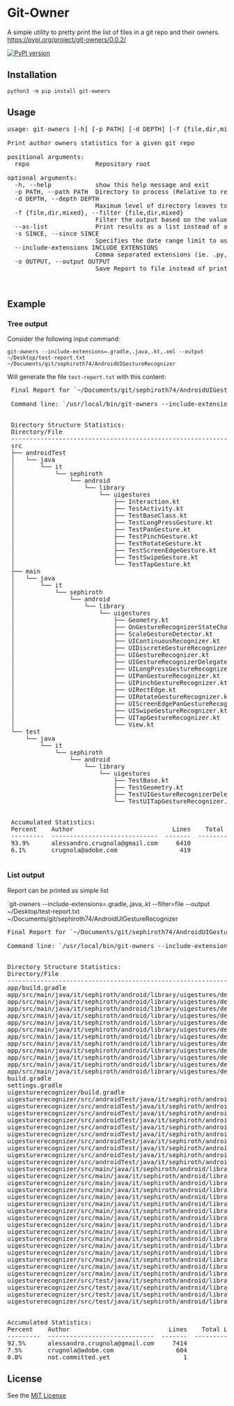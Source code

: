 # Git-Owner

A simple utility to pretty print the list of files in a git repo and their owners.<br />
https://pypi.org/project/git-owners/0.0.2/

[![PyPI version](https://badge.fury.io/py/git-owners@2x.png)](https://badge.fury.io/py/git-owners)

## Installation

`python3 -m pip install git-owners` 

## Usage

<pre>
usage: git-owners [-h] [-p PATH] [-d DEPTH] [-f {file,dir,mixed}] [--as-list] [-s SINCE] [--include-extensions INCLUDE_EXTENSIONS] [-o OUTPUT] repo

Print author owners statistics for a given git repo

positional arguments:
  repo                  Repository root

optional arguments:
  -h, --help            show this help message and exit
  -p PATH, --path PATH  Directory to process (Relative to repository root)
  -d DEPTH, --depth DEPTH
                        Maximum level of directory leaves to print out in the final tree (-1 to print all leaves)
  -f {file,dir,mixed}, --filter {file,dir,mixed}
                        Filter the output based on the value given. file: output files only (--as-list will be used in this case), dir: output directories only, mixed: output files and directories (default).
  --as-list             Print results as a list instead of a tree. If --filter is not specified, mixed will be used.
  -s SINCE, --since SINCE
                        Specifies the date range limit to use when executing git blame. date format is the same as used for git blame --since
  --include-extensions INCLUDE_EXTENSIONS
                        Comma separated extensions (ie. .py, .kt, .java). Specifies which file extensions to include while parsing the repository
  -o OUTPUT, --output OUTPUT
                        Save Report to file instead of printing to stdout

 </pre>
 
## Example

### Tree output

Consider the following input command:
 
`git-owners --include-extensions=.gradle,.java,.kt,.xml --output ~/Desktop/test-report.txt ~/Documents/git/sephiroth74/AndroidUIGestureRecognizer` 
 
Will generate the file `test-report.txt` with this content:
 
 <pre>
 Final Report for `~/Documents/git/sephiroth74/AndroidUIGestureRecognizer`
 
 Command line: `/usr/local/bin/git-owners --include-extensions=.gradle,.java,.kt --path uigesturerecognizer/src --output ~/Desktop/test-report.txt ~/Documents/git/sephiroth74/AndroidUIGestureRecognizer`
 
 
 Directory Structure Statistics:
 Directory/File                                                               Percent    Owner                            Lines    Total Lines    
 ---------------------------------------------------------------------------  ---------  -------------------------------  -------  -------------  
 src                                                                          93.9%      alessandro.crugnola@gmail.com    6410     6829           
 ├── androidTest                                                              100.0%     alessandro.crugnola@gmail.com    2753     2753           
 │   └── java                                                                 100.0%     alessandro.crugnola@gmail.com    2753     2753           
 │       └── it                                                               100.0%     alessandro.crugnola@gmail.com    2753     2753           
 │           └── sephiroth                                                    100.0%     alessandro.crugnola@gmail.com    2753     2753           
 │               └── android                                                  100.0%     alessandro.crugnola@gmail.com    2753     2753           
 │                   └── library                                              100.0%     alessandro.crugnola@gmail.com    2753     2753           
 │                       └── uigestures                                       100.0%     alessandro.crugnola@gmail.com    2753     2753           
 │                           ├── Interaction.kt                               100.0%     alessandro.crugnola@gmail.com    450      450            
 │                           ├── TestActivity.kt                              100.0%     alessandro.crugnola@gmail.com    78       78             
 │                           ├── TestBaseClass.kt                             100.0%     alessandro.crugnola@gmail.com    88       88             
 │                           ├── TestLongPressGesture.kt                      100.0%     alessandro.crugnola@gmail.com    430      430            
 │                           ├── TestPanGesture.kt                            100.0%     alessandro.crugnola@gmail.com    330      330            
 │                           ├── TestPinchGesture.kt                          100.0%     alessandro.crugnola@gmail.com    130      130            
 │                           ├── TestRotateGesture.kt                         100.0%     alessandro.crugnola@gmail.com    61       61             
 │                           ├── TestScreenEdgeGesture.kt                     100.0%     alessandro.crugnola@gmail.com    233      233            
 │                           ├── TestSwipeGesture.kt                          100.0%     alessandro.crugnola@gmail.com    223      223            
 │                           └── TestTapGesture.kt                            100.0%     alessandro.crugnola@gmail.com    730      730            
 ├── main                                                                     89.0%      alessandro.crugnola@gmail.com    3400     3819           
 │   └── java                                                                 89.0%      alessandro.crugnola@gmail.com    3400     3819           
 │       └── it                                                               89.0%      alessandro.crugnola@gmail.com    3400     3819           
 │           └── sephiroth                                                    89.0%      alessandro.crugnola@gmail.com    3400     3819           
 │               └── android                                                  89.0%      alessandro.crugnola@gmail.com    3400     3819           
 │                   └── library                                              89.0%      alessandro.crugnola@gmail.com    3400     3819           
 │                       └── uigestures                                       89.0%      alessandro.crugnola@gmail.com    3400     3819           
 │                           ├── Geometry.kt                                  100.0%     alessandro.crugnola@gmail.com    21       21             
 │                           ├── OnGestureRecognizerStateChangeListener.kt    100.0%     alessandro.crugnola@gmail.com    8        8              
 │                           ├── ScaleGestureDetector.kt                      63.1%      alessandro.crugnola@gmail.com    345      547            
 │                           ├── UIContinuousRecognizer.kt                    94.7%      alessandro.crugnola@gmail.com    18       19             
 │                           ├── UIDiscreteGestureRecognizer.kt               94.1%      alessandro.crugnola@gmail.com    16       17             
 │                           ├── UIGestureRecognizer.kt                       91.5%      alessandro.crugnola@gmail.com    346      378            
 │                           ├── UIGestureRecognizerDelegate.kt               71.9%      alessandro.crugnola@gmail.com    97       135            
 │                           ├── UILongPressGestureRecognizer.kt              97.1%      alessandro.crugnola@gmail.com    437      450            
 │                           ├── UIPanGestureRecognizer.kt                    89.8%      alessandro.crugnola@gmail.com    360      401            
 │                           ├── UIPinchGestureRecognizer.kt                  92.1%      alessandro.crugnola@gmail.com    234      254            
 │                           ├── UIRectEdge.kt                                100.0%     alessandro.crugnola@gmail.com    5        5              
 │                           ├── UIRotateGestureRecognizer.kt                 93.7%      alessandro.crugnola@gmail.com    328      350            
 │                           ├── UIScreenEdgePanGestureRecognizer.kt          93.3%      alessandro.crugnola@gmail.com    393      421            
 │                           ├── UISwipeGestureRecognizer.kt                  97.6%      alessandro.crugnola@gmail.com    439      450            
 │                           ├── UITapGestureRecognizer.kt                    97.2%      alessandro.crugnola@gmail.com    342      352            
 │                           └── View.kt                                      100.0%     alessandro.crugnola@gmail.com    11       11             
 └── test                                                                     100.0%     alessandro.crugnola@gmail.com    257      257            
     └── java                                                                 100.0%     alessandro.crugnola@gmail.com    257      257            
         └── it                                                               100.0%     alessandro.crugnola@gmail.com    257      257            
             └── sephiroth                                                    100.0%     alessandro.crugnola@gmail.com    257      257            
                 └── android                                                  100.0%     alessandro.crugnola@gmail.com    257      257            
                     └── library                                              100.0%     alessandro.crugnola@gmail.com    257      257            
                         └── uigestures                                       100.0%     alessandro.crugnola@gmail.com    257      257            
                             ├── TestBase.kt                                  100.0%     alessandro.crugnola@gmail.com    35       35             
                             ├── TestGeometry.kt                              100.0%     alessandro.crugnola@gmail.com    69       69             
                             ├── TestUIGestureRecognizerDelegate.kt           100.0%     alessandro.crugnola@gmail.com    81       81             
                             └── TestUITapGestureRecognizer.kt                100.0%     alessandro.crugnola@gmail.com    72       72             
 
 
 Accumulated Statistics:
 Percent    Author                           Lines    Total Lines
 ---------  -----------------------------  -------  -------------
 93.9%      alessandro.crugnola@gmail.com     6410           6829
 6.1%       crugnola@adobe.com                 419           6829
 
</pre>

### List output

Report can be printed as simple list

`git-owners --include-extensions=.gradle,.java,.kt --filter=file --output ~/Desktop/test-report.txt ~/Documents/git/sephiroth74/AndroidUIGestureRecognizer

<pre>
Final Report for `~/Documents/git/sephiroth74/AndroidUIGestureRecognizer`

Command line: `/usr/local/bin/git-owners --include-extensions=.gradle,.java,.kt --filter=file --output /Users/alessandro/Desktop/test-report.txt ~/Documents/git/sephiroth74/AndroidUIGestureRecognizer`


Directory Structure Statistics:
Directory/File                                                                                                          Perc      Owner                            Lines    Total Lines    
----------------------------------------------------------------------------------------------------------------------  --------  -------------------------------  -------  -------------  
app/build.gradle                                                                                                        50.9%     alessandro.crugnola@gmail.com    29       57             
app/src/main/java/it/sephiroth/android/library/uigestures/demo/BaseTest.java                                            77.3%     crugnola@adobe.com               75       97             
app/src/main/java/it/sephiroth/android/library/uigestures/demo/MainActivity.kt                                          100.0%    alessandro.crugnola@gmail.com    146      146            
app/src/main/java/it/sephiroth/android/library/uigestures/demo/MainApplication.java                                     86.7%     alessandro.crugnola@gmail.com    13       15             
app/src/main/java/it/sephiroth/android/library/uigestures/demo/MotionView.kt                                            100.0%    alessandro.crugnola@gmail.com    183      183            
app/src/main/java/it/sephiroth/android/library/uigestures/demo/fragments/IRecognizerFragment.kt                         100.0%    alessandro.crugnola@gmail.com    23       23             
app/src/main/java/it/sephiroth/android/library/uigestures/demo/fragments/UILongPressGestureRecognizerFragment.kt        100.0%    alessandro.crugnola@gmail.com    60       60             
app/src/main/java/it/sephiroth/android/library/uigestures/demo/fragments/UIPanGestureRecognizerFragment.kt              100.0%    alessandro.crugnola@gmail.com    55       55             
app/src/main/java/it/sephiroth/android/library/uigestures/demo/fragments/UIPinchGestureRecognizerFragment.kt            100.0%    alessandro.crugnola@gmail.com    41       41             
app/src/main/java/it/sephiroth/android/library/uigestures/demo/fragments/UIRotateGestureRecognizerFragment.kt           100.0%    alessandro.crugnola@gmail.com    54       54             
app/src/main/java/it/sephiroth/android/library/uigestures/demo/fragments/UIScreenEdgePanGestureRecognizerFragment.kt    100.0%    alessandro.crugnola@gmail.com    64       64             
app/src/main/java/it/sephiroth/android/library/uigestures/demo/fragments/UISwipeGestureRecognizerFragment.kt            100.0%    alessandro.crugnola@gmail.com    68       68             
app/src/main/java/it/sephiroth/android/library/uigestures/demo/fragments/UITapGestureRecognizerFragment.kt              100.0%    alessandro.crugnola@gmail.com    51       51             
build.gradle                                                                                                            59.0%     crugnola@adobe.com               23       39             
settings.gradle                                                                                                         100.0%    alessandro.crugnola@gmail.com    2        2              
uigesturerecognizer/build.gradle                                                                                        75.7%     alessandro.crugnola@gmail.com    178      235            
uigesturerecognizer/src/androidTest/java/it/sephiroth/android/library/uigestures/Interaction.kt                         100.0%    alessandro.crugnola@gmail.com    450      450            
uigesturerecognizer/src/androidTest/java/it/sephiroth/android/library/uigestures/TestActivity.kt                        100.0%    alessandro.crugnola@gmail.com    78       78             
uigesturerecognizer/src/androidTest/java/it/sephiroth/android/library/uigestures/TestBaseClass.kt                       100.0%    alessandro.crugnola@gmail.com    88       88             
uigesturerecognizer/src/androidTest/java/it/sephiroth/android/library/uigestures/TestLongPressGesture.kt                100.0%    alessandro.crugnola@gmail.com    430      430            
uigesturerecognizer/src/androidTest/java/it/sephiroth/android/library/uigestures/TestPanGesture.kt                      100.0%    alessandro.crugnola@gmail.com    330      330            
uigesturerecognizer/src/androidTest/java/it/sephiroth/android/library/uigestures/TestPinchGesture.kt                    100.0%    alessandro.crugnola@gmail.com    130      130            
uigesturerecognizer/src/androidTest/java/it/sephiroth/android/library/uigestures/TestRotateGesture.kt                   100.0%    alessandro.crugnola@gmail.com    61       61             
uigesturerecognizer/src/androidTest/java/it/sephiroth/android/library/uigestures/TestScreenEdgeGesture.kt               100.0%    alessandro.crugnola@gmail.com    233      233            
uigesturerecognizer/src/androidTest/java/it/sephiroth/android/library/uigestures/TestSwipeGesture.kt                    100.0%    alessandro.crugnola@gmail.com    223      223            
uigesturerecognizer/src/androidTest/java/it/sephiroth/android/library/uigestures/TestTapGesture.kt                      100.0%    alessandro.crugnola@gmail.com    730      730            
uigesturerecognizer/src/main/java/it/sephiroth/android/library/uigestures/Geometry.kt                                   100.0%    alessandro.crugnola@gmail.com    21       21             
uigesturerecognizer/src/main/java/it/sephiroth/android/library/uigestures/OnGestureRecognizerStateChangeListener.kt     100.0%    alessandro.crugnola@gmail.com    8        8              
uigesturerecognizer/src/main/java/it/sephiroth/android/library/uigestures/ScaleGestureDetector.kt                       63.1%     alessandro.crugnola@gmail.com    345      547            
uigesturerecognizer/src/main/java/it/sephiroth/android/library/uigestures/UIContinuousRecognizer.kt                     94.7%     alessandro.crugnola@gmail.com    18       19             
uigesturerecognizer/src/main/java/it/sephiroth/android/library/uigestures/UIDiscreteGestureRecognizer.kt                94.1%     alessandro.crugnola@gmail.com    16       17             
uigesturerecognizer/src/main/java/it/sephiroth/android/library/uigestures/UIGestureRecognizer.kt                        91.5%     alessandro.crugnola@gmail.com    346      378            
uigesturerecognizer/src/main/java/it/sephiroth/android/library/uigestures/UIGestureRecognizerDelegate.kt                71.9%     alessandro.crugnola@gmail.com    97       135            
uigesturerecognizer/src/main/java/it/sephiroth/android/library/uigestures/UILongPressGestureRecognizer.kt               97.1%     alessandro.crugnola@gmail.com    437      450            
uigesturerecognizer/src/main/java/it/sephiroth/android/library/uigestures/UIPanGestureRecognizer.kt                     89.8%     alessandro.crugnola@gmail.com    360      401            
uigesturerecognizer/src/main/java/it/sephiroth/android/library/uigestures/UIPinchGestureRecognizer.kt                   92.1%     alessandro.crugnola@gmail.com    234      254            
uigesturerecognizer/src/main/java/it/sephiroth/android/library/uigestures/UIRectEdge.kt                                 100.0%    alessandro.crugnola@gmail.com    5        5              
uigesturerecognizer/src/main/java/it/sephiroth/android/library/uigestures/UIRotateGestureRecognizer.kt                  93.7%     alessandro.crugnola@gmail.com    328      350            
uigesturerecognizer/src/main/java/it/sephiroth/android/library/uigestures/UIScreenEdgePanGestureRecognizer.kt           93.3%     alessandro.crugnola@gmail.com    393      421            
uigesturerecognizer/src/main/java/it/sephiroth/android/library/uigestures/UISwipeGestureRecognizer.kt                   97.6%     alessandro.crugnola@gmail.com    439      450            
uigesturerecognizer/src/main/java/it/sephiroth/android/library/uigestures/UITapGestureRecognizer.kt                     97.2%     alessandro.crugnola@gmail.com    342      352            
uigesturerecognizer/src/main/java/it/sephiroth/android/library/uigestures/View.kt                                       100.0%    alessandro.crugnola@gmail.com    11       11             
uigesturerecognizer/src/test/java/it/sephiroth/android/library/uigestures/TestBase.kt                                   100.0%    alessandro.crugnola@gmail.com    35       35             
uigesturerecognizer/src/test/java/it/sephiroth/android/library/uigestures/TestGeometry.kt                               100.0%    alessandro.crugnola@gmail.com    69       69             
uigesturerecognizer/src/test/java/it/sephiroth/android/library/uigestures/TestUIGestureRecognizerDelegate.kt            100.0%    alessandro.crugnola@gmail.com    81       81             
uigesturerecognizer/src/test/java/it/sephiroth/android/library/uigestures/TestUITapGestureRecognizer.kt                 100.0%    alessandro.crugnola@gmail.com    72       72             


Accumulated Statistics:
Percent    Author                           Lines    Total Lines
---------  -----------------------------  -------  -------------
92.5%      alessandro.crugnola@gmail.com     7414           8019
7.5%       crugnola@adobe.com                 604           8019
0.0%       not.committed.yet                    1           8019
</pre>


## License

See the [MIT License](LICENSE)